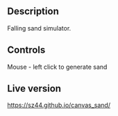 ## Description 
Falling sand simulator.

## Controls
Mouse - left click to generate sand

## Live version
https://sz44.github.io/canvas_sand/
